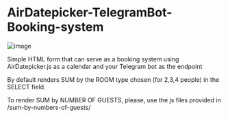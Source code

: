 # AirDatepicker-TelegramBot-Booking-system

![image](https://github.com/karamawari0/AirDatepicker-TelegramBot-Booking-system/assets/89845201/8f1d10bb-b896-4903-ad5a-4c4acb60e191)


Simple HTML form that can serve as a booking system using AirDatepicker.js as a calendar and your Telegram bot as the endpoint

By default renders SUM by the ROOM type chosen (for 2,3,4 people) in the SELECT field.

To render SUM by NUMBER OF GUESTS, please, use the js files provided in /sum-by-numbers-of-guests/  
